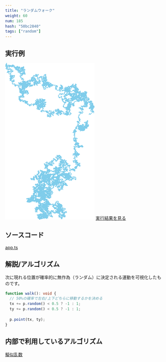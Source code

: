 ```yaml
---
title: "ランダムウォーク"
weight: 60
num: 185
hash: "50bc2840"
tags: ["random"]
---
```


## 実行例

![](./static/images/50bc2840/0.png)
[実行結果を見る](./static/play/50bc2840/index.html)

## ソースコード

[app.ts](./static/code/50bc2840/app.ts)

## 解説/アルゴリズム

次に現れる位置が確率的に無作為（ランダム）に決定される運動を可視化したものです。

```typescript
function walk(): void {
  // 50%の確率で左右/上下どちらに移動するかを決める
  tx += p.random() < 0.5 ? -1 : 1;
  ty += p.random() < 0.5 ? -1 : 1;

  p.point(tx, ty);
}
```

## 内部で利用しているアルゴリズム

[擬似乱数](/e14deb99/)
